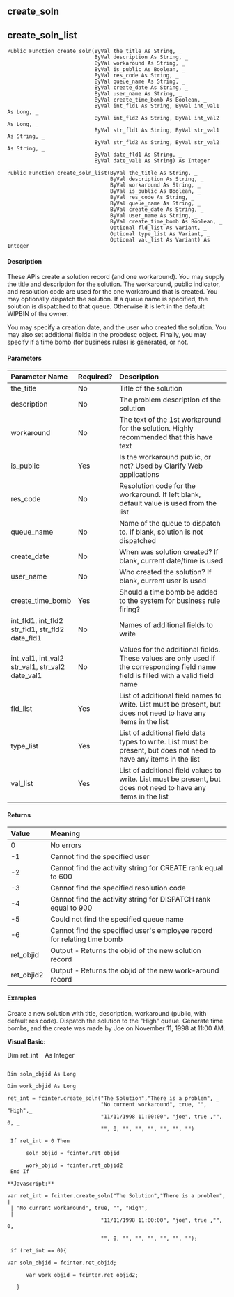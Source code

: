 create_soln
-----------

create_soln_list
------------------

```
Public Function create_soln(ByVal the_title As String, _
                            ByVal description As String, _
                            ByVal workaround As String, _
                            ByVal is_public As Boolean, _
                            ByVal res_code As String, _
                            ByVal queue_name As String, _
                            ByVal create_date As String, _
                            ByVal user_name As String, _
                            ByVal create_time_bomb As Boolean, _
                            ByVal int_fld1 As String, ByVal int_val1 As Long, _
                            ByVal int_fld2 As String, ByVal int_val2 As Long, _
                            ByVal str_fld1 As String, ByVal str_val1 As String, _
                            ByVal str_fld2 As String, ByVal str_val2 As String, _
                            ByVal date_fld1 As String, _
                            ByVal date_val1 As String) As Integer
```

```
Public Function create_soln_list(ByVal the_title As String, _
                                 ByVal description As String, _
                                 ByVal workaround As String, _
                                 ByVal is_public As Boolean, _
                                 ByVal res_code As String, _
                                 ByVal queue_name As String, _
                                 ByVal create_date As String, _
                                 ByVal user_name As String, _
                                 ByVal create_time_bomb As Boolean, _
                                 Optional fld_list As Variant, _
                                 Optional type_list As Variant, _
                                 Optional val_list As Variant) As Integer
```

#### Description

These APIs create a solution record (and one workaround). You may supply the title and description for the solution. The workaround, public indicator, and resolution code are used for the one workaround that is created. You may optionally dispatch the solution. If a queue name is specified, the solution is dispatched to that queue. Otherwise it is left in the default WIPBIN of the owner.

You may specify a creation date, and the user who created the solution. You may also set additional fields in the probdesc object. Finally, you may specify if a time bomb (for business rules) is generated, or not.

#### Parameters

| Parameter Name | Required? | Description |
|:--- |:--- |:--- |
| the_title | No | Title of the solution |
| description | No | The problem description of the solution |
| workaround | No | The text of the 1st workaround for the solution. Highly recommended that this have text |
| is_public | Yes | Is the workaround public, or not? Used by Clarify Web applications |
| res_code | No | Resolution code for the workaround. If left blank, default value is used from the list |
| queue_name | No | Name of the queue to dispatch to. If blank, solution is not dispatched |
| create_date | No | When was solution created? If blank, current date/time is used |
| user_name | No | Who created the solution? If blank, current user is used |
| create_time_bomb | Yes | Should a time bomb be added to the system for business rule firing? |
| int_fld1, int_fld2<br>str_fld1, str_fld2<br>date_fld1 | No | Names of additional fields to write |
| int_val1, int_val2<br>str_val1, str_val2<br>date_val1 | No | Values for the additional fields. These values are only used if the corresponding field name field is filled with a valid field name |
| fld_list | Yes | List of additional field names to write. List must be present, but does not need to have any items in the list |
| type_list | Yes | List of additional field data types to write. List must be present, but does not need to have any items in the list |
| val_list | Yes | List of additional field values to write. List must be present, but does not need to have any items in the list |

#### Returns

| Value | Meaning |
|:--- |:--- |
| 0 | No errors |
| -1 | Cannot find the specified user |
| -2 | Cannot find the activity string for CREATE rank equal to 600 |
| -3 | Cannot find the specified resolution code |
| -4 | Cannot find the activity string for DISPATCH rank equal to 900 |
| -5 | Could not find the specified queue name |
| -6 | Cannot find the specified user's employee record for relating time bomb |
| ret_objid | Output - Returns the objid of the new solution record |
| ret_objid2 | Output - Returns the objid of the new work-around record |

#### Examples

Create a new solution with title, description, workaround (public, with default res code). Dispatch the solution to the "High" queue. Generate time bombs, and the create was made by Joe on November 11, 1998 at 11:00 AM.

**Visual Basic:**

Dim ret_int    As Integer
```

Dim soln_objid As Long

Dim work_objid As Long

ret_int = fcinter.create_soln("The Solution","There is a problem", _
                              "No current workaround", true, "", "High",_
                              "11/11/1998 11:00:00", "joe", true ,"", 0, _
                              "", 0, "", "", "", "", "", "")

 If ret_int = 0 Then

      soln_objid = fcinter.ret_objid

      work_objid = fcinter.ret_objid2
 End If
 
**Javascript:**

var ret_int = fcinter.create_soln("The Solution","There is a problem",
| 
 | "No current workaround", true, "", "High",
 |
                              "11/11/1998 11:00:00", "joe", true ,"", 0,

                              "", 0, "", "", "", "", "", "");

 if (ret_int == 0){

var soln_objid = fcinter.ret_objid;

      var work_objid = fcinter.ret_objid2;

   }